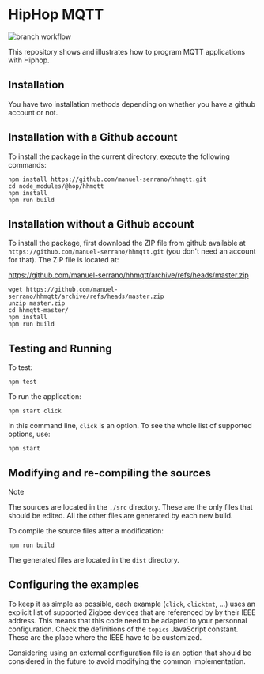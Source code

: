 HipHop MQTT
===========

![branch workflow](https://github.com/manuel-serrano/hhmqtt/actions/workflows/hhmqtt.yml/badge.svg)

This repository shows and illustrates how to program MQTT applications 
with Hiphop.


Installation
------------

You have two installation methods depending on whether you have a github
account or not.

Installation with a Github account
----------------------------------

To install the package in the current directory, execute the
following commands:

```
npm install https://github.com/manuel-serrano/hhmqtt.git
cd node_modules/@hop/hhmqtt
npm install
npm run build
```

Installation without a Github account
-------------------------------------

To install the package, first download the ZIP file from github
available at `https://github.com/manuel-serrano/hhmqtt.git`
(you don't need an account for that). The ZIP file is located 
at:

https://github.com/manuel-serrano/hhmqtt/archive/refs/heads/master.zip

```
wget https://github.com/manuel-serrano/hhmqtt/archive/refs/heads/master.zip
unzip master.zip
cd hhmqtt-master/
npm install
npm run build
```

Testing and Running
-------------------

To test:

```
npm test
```

To run the application:

```
npm start click
```

In this command line, `click` is an option. To see the whole list of
supported options, use:

```
npm start
```


Modifying and re-compiling the sources
--------------------------------------

> [!NOTE]
> The sources are located in the `./src` directory. These are the only
> files that should be edited. All the other files are generated by
> each new build.

To compile the source files after a modification:

```
npm run build
```

The generated files are located in the `dist` directory.


Configuring the examples
------------------------

To keep it as simple as possible, each example (`click`, `clicktmt`, ...)
uses an explicit list of supported Zigbee devices that are referenced
by by their IEEE address. This means that this code need to be
adapted to your personnal configuration. Check the definitions of
the `topics` JavaScript constant. These are the place where the
IEEE have to be customized. 

Considering using an external configuration file is an option that
should be considered in the future to avoid modifying the common
implementation.
